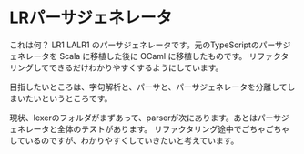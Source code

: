# LRパーサジェネレータ

これは何？
LR1 LALR1 のパーサジェネレータです。元のTypeScriptのパーサジェネレータを Scala に移植した後に OCaml に移植したものです。
リファクタリングしてできるだけわかりやすくするようにしています。

目指したいところは、字句解析と、パーサと、パーサジェネレータを分離してしまいたいというところです。

現状、lexerのフォルダがまずあって、parserが次にあります。あとはパーサジェネレータと全体のテストがあります。
リファクタリング途中でごちゃごちゃしているのですが、わかりやすくしていきたいと考えています。
